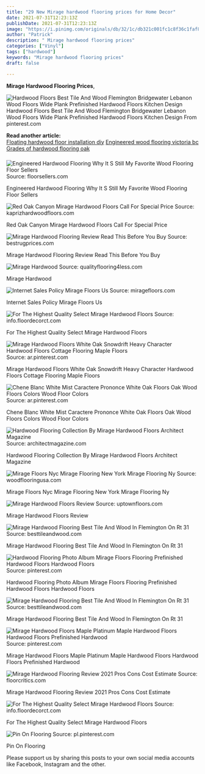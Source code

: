 ```yaml
---
title: "29 New Mirage hardwood flooring prices for Home Decor"
date: 2021-07-31T12:23:13Z
publishDate: 2021-07-31T12:23:13Z
image: "https://i.pinimg.com/originals/db/32/1c/db321c001fc1c8f36c1faf85bbbd7918.jpg"
author: "Patrick"
description: " Mirage hardwood flooring prices"
categories: ["Vinyl"]
tags: ["hardwood"]
keywords: "Mirage hardwood flooring prices"
draft: false

---
```

<!-- Head tag Code -->
**Mirage Hardwood Flooring Prices**, 

![Hardwood Floors Best Tile And Wood Flemington Bridgewater Lebanon Wood Floors Wide Plank Prefinished Hardwood Floors Kitchen Design](https://i.pinimg.com/originals/99/9f/9a/999f9ad3002e8c8b021b1bf45d0c171e.jpg "Hardwood Floors Best Tile And Wood Flemington Bridgewater Lebanon Wood Floors Wide Plank Prefinished Hardwood Floors Kitchen Design")
Hardwood Floors Best Tile And Wood Flemington Bridgewater Lebanon Wood Floors Wide Plank Prefinished Hardwood Floors Kitchen Design From pinterest.com

**Read another article:**  
[Floating hardwood floor installation diy](/floating-hardwood-floor-installation-diy/)
[Engineered wood flooring victoria bc](/engineered-wood-flooring-victoria-bc/)
[Grades of hardwood flooring oak](/grades-of-hardwood-flooring-oak/)




### 

 


![Engineered Hardwood Flooring Why It S Still My Favorite Wood Flooring Floor Sellers](https://floorsellers.com/wp-content/uploads/2021/07/Mirage-Engineered-Flooring.jpg "Engineered Hardwood Flooring Why It S Still My Favorite Wood Flooring Floor Sellers")
Source: floorsellers.com

Engineered Hardwood Flooring Why It S Still My Favorite Wood Flooring Floor Sellers  

![Red Oak Canyon Mirage Hardwood Floors Call For Special Price](https://kaprizhardwoodfloors.com/wp-content/uploads/2016/12/Red-Oak-Canyon-Mirage-Hardwood-floors.jpg "Red Oak Canyon Mirage Hardwood Floors Call For Special Price")
Source: kaprizhardwoodfloors.com

Red Oak Canyon Mirage Hardwood Floors Call For Special Price  

![Mirage Hardwood Flooring Review Read This Before You Buy](https://static.wixstatic.com/media/40bb26_737d8b21b3f04aaa8e03633ef7f0ba20~mv2.jpg/v1/fill/w_1000,h_547,al_c,q_90,usm_0.66_1.00_0.01/40bb26_737d8b21b3f04aaa8e03633ef7f0ba20~mv2.jpg "Mirage Hardwood Flooring Review Read This Before You Buy")
Source: bestrugprices.com

Mirage Hardwood Flooring Review Read This Before You Buy  

![Mirage Hardwood](https://s.yimg.com/aah/yhst-18994263876730/mirage-hardwood-24.png "Mirage Hardwood")
Source: qualityflooring4less.com

Mirage Hardwood  

![Internet Sales Policy Mirage Floors Us](https://media.planchersmirage.com/webfolder_download/95eaaf560b9b0e66991bc029412ed8b6/normal/b9f1936159aac5aebf4b5f36d6db2be2c2bd1fdd/normal.jpg "Internet Sales Policy Mirage Floors Us")
Source: miragefloors.com

Internet Sales Policy Mirage Floors Us  

![For The Highest Quality Select Mirage Hardwood Floors](https://info.floordecorct.com/hubfs/Blog%20Images/FD%20-%20Mirage%20Tile%20Blog%20Header.jpg "For The Highest Quality Select Mirage Hardwood Floors")
Source: info.floordecorct.com

For The Highest Quality Select Mirage Hardwood Floors  

![Mirage Hardwood Floors White Oak Snowdrift Heavy Character Hardwood Floors Cottage Flooring Maple Floors](https://i.pinimg.com/736x/29/2d/5b/292d5bc8e1eebf63d326dcb967ab3a36--kitchen-board-hardwood-floors.jpg "Mirage Hardwood Floors White Oak Snowdrift Heavy Character Hardwood Floors Cottage Flooring Maple Floors")
Source: ar.pinterest.com

Mirage Hardwood Floors White Oak Snowdrift Heavy Character Hardwood Floors Cottage Flooring Maple Floors  

![Chene Blanc White Mist Caractere Prononce White Oak Floors Oak Wood Floors Colors Wood Floor Colors](https://i.pinimg.com/originals/47/54/94/4754946cd20bbe8ad21250205a3a68aa.jpg "Chene Blanc White Mist Caractere Prononce White Oak Floors Oak Wood Floors Colors Wood Floor Colors")
Source: ar.pinterest.com

Chene Blanc White Mist Caractere Prononce White Oak Floors Oak Wood Floors Colors Wood Floor Colors  

![Hardwood Flooring Collection By Mirage Hardwood Floors Architect Magazine](https://cdnassets.hw.net/ec/e7/49e6858c421fbaf6fa06ae3c7e0d/9-miragehardwoodfloors-bubble-bath.jpg "Hardwood Flooring Collection By Mirage Hardwood Floors Architect Magazine")
Source: architectmagazine.com

Hardwood Flooring Collection By Mirage Hardwood Floors Architect Magazine  

![Mirage Floors Nyc Mirage Flooring New York Mirage Flooring Ny](http://www.woodflooringusa.com/site-images/Closeou/109.jpeg "Mirage Floors Nyc Mirage Flooring New York Mirage Flooring Ny")
Source: woodflooringusa.com

Mirage Floors Nyc Mirage Flooring New York Mirage Flooring Ny  

![Mirage Hardwood Floors Review](https://embed-fastly.wistia.com/deliveries/7e503c3df8fc9b2feab58f97b9cb7f7e.webp?image_crop_resized=960x540 "Mirage Hardwood Floors Review")
Source: uptownfloors.com

Mirage Hardwood Floors Review  

![Mirage Hardwood Flooring Best Tile And Wood In Flemington On Rt 31](https://besttile.s3.amazonaws.com/wp-content/uploads/2018/11/19235202/Red-Oak-Savanna-Mirage-Hardwood-Flooring-1-copy-1030x597.jpg "Mirage Hardwood Flooring Best Tile And Wood In Flemington On Rt 31")
Source: besttileandwood.com

Mirage Hardwood Flooring Best Tile And Wood In Flemington On Rt 31  

![Hardwood Flooring Photo Album Mirage Floors Flooring Prefinished Hardwood Floors Hardwood Floors](https://i.pinimg.com/originals/74/2e/69/742e69211e4562d3780b5ef180574e98.jpg "Hardwood Flooring Photo Album Mirage Floors Flooring Prefinished Hardwood Floors Hardwood Floors")
Source: pinterest.com

Hardwood Flooring Photo Album Mirage Floors Flooring Prefinished Hardwood Floors Hardwood Floors  

![Mirage Hardwood Flooring Best Tile And Wood In Flemington On Rt 31](https://besttile.s3.amazonaws.com/wp-content/uploads/2018/11/19235552/mirage-hardwood.jpg "Mirage Hardwood Flooring Best Tile And Wood In Flemington On Rt 31")
Source: besttileandwood.com

Mirage Hardwood Flooring Best Tile And Wood In Flemington On Rt 31  

![Mirage Hardwood Floors Maple Platinum Maple Hardwood Floors Hardwood Floors Prefinished Hardwood](https://i.pinimg.com/originals/4b/9d/2e/4b9d2ef050067ab5d51c3d8713827f7b.jpg "Mirage Hardwood Floors Maple Platinum Maple Hardwood Floors Hardwood Floors Prefinished Hardwood")
Source: pinterest.com

Mirage Hardwood Floors Maple Platinum Maple Hardwood Floors Hardwood Floors Prefinished Hardwood  

![Mirage Hardwood Flooring Review 2021 Pros Cons Cost Estimate](https://floorcritics.com/wp-content/uploads/2019/11/Mirage-Hardwood-Flooring-Review.jpg "Mirage Hardwood Flooring Review 2021 Pros Cons Cost Estimate")
Source: floorcritics.com

Mirage Hardwood Flooring Review 2021 Pros Cons Cost Estimate  

![For The Highest Quality Select Mirage Hardwood Floors](https://info.floordecorct.com/hs-fs/hubfs/Maple%20Rio%20Engraved.jpg?width=365&amp;name=Maple%20Rio%20Engraved.jpg "For The Highest Quality Select Mirage Hardwood Floors")
Source: info.floordecorct.com

For The Highest Quality Select Mirage Hardwood Floors  

![Pin On Flooring](https://i.pinimg.com/originals/db/32/1c/db321c001fc1c8f36c1faf85bbbd7918.jpg "Pin On Flooring")
Source: pl.pinterest.com

Pin On Flooring  

Please support us by sharing this posts to your own social media accounts like Facebook, Instagram and the other.

